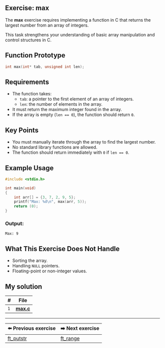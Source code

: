 ## Exercise: max

The **max** exercise requires implementing a function in C that returns the largest number from an array of integers.

This task strengthens your understanding of basic array manipulation and control structures in C.

## Function Prototype

```c
int	max(int* tab, unsigned int len);
```

## Requirements

- The function takes:
  - `tab`: a pointer to the first element of an array of integers.
  - `len`: the number of elements in the array.
- It must return the maximum integer found in the array.
- If the array is empty (`len == 0`), the function should return `0`.

## Key Points

- You must manually iterate through the array to find the largest number.
- No standard library functions are allowed.
- The function should return immediately with `0` if `len == 0`.

## Example Usage

```c
#include <stdio.h>

int	main(void)
{
	int	arr[] = {3, 7, 2, 9, 5};
	printf("Max: %d\n", max(arr, 5));
	return (0);
}
```

### Output:

```
Max: 9
```

## What This Exercise Does Not Handle

- Sorting the array.
- Handling `NULL` pointers.
- Floating-point or non-integer values.

## My solution

| **#** | **File**                          |
| ----- | --------------------------------- |
|  `1`  | [**max.c**](max.c)                |

---

| **⬅️ Previous exercise** | **➡️ Next exercise** |
| ----------------------- | ------------------- |
| [ft_putstr](../lvl1)    | [ft_range](../lvl3) |